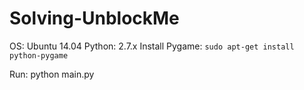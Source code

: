 # Solving-UnblockMe

OS: Ubuntu 14.04
Python: 2.7.x
Install Pygame: `sudo apt-get install python-pygame`

Run: python main.py
